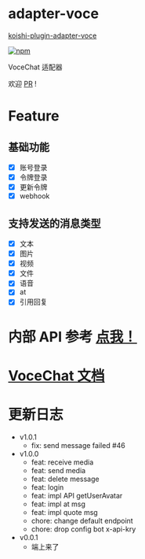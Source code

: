 # adapter-voce

[koishi-plugin-adapter-voce](https://github.com/initialencounter/2022-12-24/tree/neat/plugins/Adapter/adapter-voce)

[![npm](https://img.shields.io/npm/v/koishi-plugin-adapter-voce?style=flat-square)](https://www.npmjs.com/package/koishi-plugin-adapter-voce)

VoceChat 适配器

欢迎 [PR](https://github.com/initialencounter/2022-12-24/pulls) !

# Feature

## 基础功能

- [x] 账号登录
- [x] 令牌登录
- [x] 更新令牌
- [x] webhook

## 支持发送的消息类型

- [x] 文本
- [x] 图片
- [x] 视频
- [x] 文件
- [x] 语音
- [x] at
- [x] 引用回复

# 内部 API 参考 [点我！](https://github.com/initialencounter/2022-12-24/blob/neat/plugins/Adapter/adapter-voce/src/test.ts)

# [VoceChat 文档](https://doc.voce.chat/zh-cn/)

# 更新日志

- v1.0.1
  - fix: send message failed #46
- v1.0.0
  - feat: receive media
  - feat: send media
  - feat: delete message
  - feat: login
  - feat: impl API getUserAvatar
  - feat: impl at msg
  - feat: impl quote msg
  - chore: change default endpoint
  - chore: drop config bot x-api-kry
- v0.0.1
  - 端上来了
